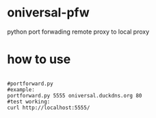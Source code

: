 # oniversal-pfw
python port forwading 
remote proxy to local proxy


# how to use
<pre>
<code>
#portforward.py <local proxy> <remote host> <remote port>
#example:
portforward.py 5555 oniversal.duckdns.org 80
#test working:
curl http://localhost:5555/

</code>
</pre>
